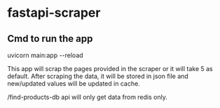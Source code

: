 # fastapi-scraper


## Cmd to run the app
uvicorn main:app --reload


This app will scrap the pages provided in the scraper or it will take 5 as default.
After scraping the data, it will be stored in json file and new/updated values will be updated in cache.

/find-products-db api will only get data from redis only.
